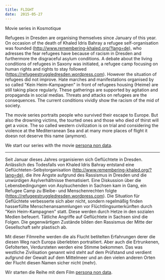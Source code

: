 ```yaml
---
title: FLIGHT
date:  2015-05-27
---
```


Movie series in Kosmotique



Refugees in Dresden are organising themselves since January of this
year. On occasion of the death of Khaled Idris Bahray a refugee
self-organisation was founded (<a href="http://www.remembering-khaled.org/?lang=de">http://www.remembering-khaled.org/?lang=de</a>),
who adresses the fear refugees have because of racism in Dresden and
furthermore the disgraceful asylum conditions. A debate about the living
conditions of refugees in Saxony was initiated, a refugee camp focusing on
human rights and rights to stay followed (<a href="https://refugeestruggledresden.wordpress.com">https://refugeestruggledresden.wordpress.com</a>).
However the situation of refugees did not improve. Hate marches and
manifestations organised by so called "Kein Heim-Kampagnen" in front of
refugees housing (Heime) are still taking place regularly. These
gatherings are supported by agitation and propaganda in social
medias. Threats and attacks on refugees are the consequences. The current
conditions vividly show the racism of the mid of society.



The movie series portraits people who survived their escape to
Europe. But also the drowning victims, the tourted ones and those who died
of thirst will get a voice. The so called western civilization is on trial
and considering the violence at the Mediterranean Sea and at many more
places of flight it doesn not deserve this name (anymore).



We start our series with the movie <a href="#flight-1">persona non data</a>.



<hr>


Seit Januar dieses Jahres organisieren sich Geflüchtete in
Dresden. Anlässlich des Todesfalls von Khaled Idris Bahray entstand eine
Geflüchteten-Selbstorganisation (<a href="http://www.remembering-khaled.org/?lang=de">http://www.remembering-khaled.org/?lang=de</a>),
die ihre Ängste aufgrund des Rassismus in Dresden und die unwürdigen
Asylverhältnisse thematisiert. Eine Diskussion über die Lebensbedingungen
von Asylsuchenden in Sachsen kam in Gang, ein Refugee Camp zu Bleibe- und
Menschenrechten  folgte (<a href="https://refugeestruggledresden.wordpress.com">https://refugeestruggledresden.wordpress.com</a>).
Die Situation für Geflüchtete verbesserte sich aber nicht, sondern
regelmäßig finden hasserfüllte Menschenansammlungen vor
Flüchtlingsunterkünften durch "Kein Heim-Kampagnen" statt. Diese werden
durch Hetze in den sozialen Medien befeuert. Tätliche Angriffe auf
Geflüchtete in Sachsen sind die Folgen. Die gegenwärtigen Zustände bilden
den Rassismus der Mitte der Gesellschaft sehr plastisch ab.



Mit dieser Filmreihe werden die als Flucht betitelten Erfahrungen derer die
diesen Weg nach Europa überlebten portraitiert. Aber auch die Ertrunkenen,
Gefolterten, Verdursteten werden eine Stimme bekommen. Das was westliche
Zivilisation genannt wird steht auf dem Prüfstand und verdient aufgrund
der Gewalt auf dem Mittelmeer und an den vielen anderen Orten der Flucht
diesen Namen sicher nicht (mehr).



Wir starten die Reihe mit dem Film <a href="#flight-1">persona non data</a>.



